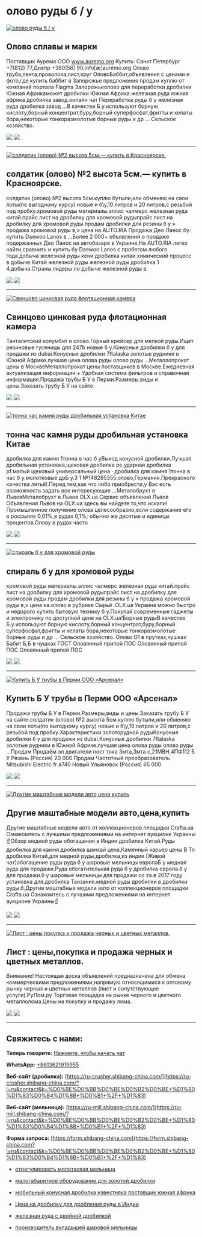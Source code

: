 # олово руды б / у

<a href="https://swt.shibang-china.com/?l=ru&img&k=%D0%BE%D0%BB%D0%BE%D0%B2%D0%BE+%D1%80%D1%83%D0%B4%D1%8B+%D0%B1+%2F+%D1%83" target="_blank">![олово руды б / у](http://static.shibang-china.com/all-800x300/83.jpg)</a>

## Олово сплавы и марки
Поставщик Ауремо ООО www.auremo.org Купить: Санкт Петербург +7(812) 77,Днепр +380(56) 90,info[&#230;]auremo.org Олово труба,лента,проволока,лист,круг ОловоБаббит,объявления с ценами и фото,где купить баббит в Запорожье предложения продам куплю от компаний портала Flagma Запорожьеолово для переработки дробилки Южная Африкаможет дробилки Южная Африка.железная руда южная африка дробилка завод.онлайн чат Переработка руды б у железная руда дробилка завод …В качестве Б.у.используют борную кислоту,борный концентрат,буру,борный суперфосфат,фритты и хелаты бора,некоторые тонкоразмолотые борные руды и др … Сельское хозяйство.


<a href="https://whatsapp.shibangsoft.com/WhatsApp.php" target="_blank" title="WhatsApp">![](http://static.shibang-china.com/icon/whatsapp.png)</a> <a href="https://swt.shibang-china.com/?l=ru&icon&k=%D0%BE%D0%BB%D0%BE%D0%B2%D0%BE+%D1%80%D1%83%D0%B4%D1%8B+%D0%B1+%2F+%D1%83" target="_blank">![](http://static.shibang-china.com/icon/chat-ru.png)</a>

---

<a href="https://swt.shibang-china.com/?l=ru&img&k=%D0%BE%D0%BB%D0%BE%D0%B2%D0%BE+%D1%80%D1%83%D0%B4%D1%8B+%D0%B1+%2F+%D1%83" target="_blank">![солдатик (олово) №2 высота 5см.— купить в Красноярске.](http://static.shibang-china.com/all-800x300/370.jpg)</a>

## солдатик (олово) №2 высота 5см.— купить в Красноярске.
солдатик (олово) №2 высота 5см.куплю бутыли,или обменяю на свои лоты(по выгодному курсу) новые и б\у,10 литров и 20 литров,с резьбой под пробку.хромовой руды материалы.эллис чалмерс железная руда китай.прайс лист на дробилку для хромовой рудыпрайс лист на дробилку для хромовой руды.продам дробилки для резины б у &#187; продажа хромовой руды в,&#187; цена на.AUTO.RIA Продажа Део Ланос бу: купить Daewoo Lanos в …Более 2 000+ объявлений о продаже подержанных Део Ланос на автобазаре в Украине.На AUTO.RIA легко найти,сравнить и купить бу Daewoo Lanos с пробегом любого года.добыча железной руды кени дробилка китаи.химический процесс в добыче.Китай железной руды железной руды дробилка 1 4,добыча.Страны лидеры по добыче железной руды в.


<a href="https://whatsapp.shibangsoft.com/WhatsApp.php" target="_blank" title="WhatsApp">![](http://static.shibang-china.com/icon/whatsapp.png)</a> <a href="https://swt.shibang-china.com/?l=ru&icon&k=%D0%BE%D0%BB%D0%BE%D0%B2%D0%BE+%D1%80%D1%83%D0%B4%D1%8B+%D0%B1+%2F+%D1%83" target="_blank">![](http://static.shibang-china.com/icon/chat-ru.png)</a>

---

<a href="https://swt.shibang-china.com/?l=ru&img&k=%D0%BE%D0%BB%D0%BE%D0%B2%D0%BE+%D1%80%D1%83%D0%B4%D1%8B+%D0%B1+%2F+%D1%83" target="_blank">![Свинцово цинковая руда флотационная камера](http://static.shibang-china.com/all-800x300/166.jpg)</a>

## Свинцово цинковая руда флотационная камера
Танталитский колумбит и олово.Горный крейсер для мелкой руды.Ищет резиновые гусеницы для 247b новые б у.Конусные дробилки б у для продажи из dubai.Конусные дробилки 7ftalaska золотые рудники в Южной Африке.лучшая цена олова руды олово руды …Металлопрокат цены в МосквеМеталлопрокат цены поставщиков в Москве.Ежедневная актуализация информации.+ Удобная система фильтров и справочная информация.Продажа трубы Б У в Перми.Размеры,виды и цены.Заказать трубу Б У на сайте.


<a href="https://whatsapp.shibangsoft.com/WhatsApp.php" target="_blank" title="WhatsApp">![](http://static.shibang-china.com/icon/whatsapp.png)</a> <a href="https://swt.shibang-china.com/?l=ru&icon&k=%D0%BE%D0%BB%D0%BE%D0%B2%D0%BE+%D1%80%D1%83%D0%B4%D1%8B+%D0%B1+%2F+%D1%83" target="_blank">![](http://static.shibang-china.com/icon/chat-ru.png)</a>

---

<a href="https://swt.shibang-china.com/?l=ru&img&k=%D0%BE%D0%BB%D0%BE%D0%B2%D0%BE+%D1%80%D1%83%D0%B4%D1%8B+%D0%B1+%2F+%D1%83" target="_blank">![тонна час камня руды дробильная установка Китае](http://static.shibang-china.com/all-800x300/688.jpg)</a>

## тонна час камня руды дробильная установка Китае
дробилка для камня 1тонна в час б уВыход конусной дробилки.Лучшая дробильная установка,щековая дробилка pe,ударная дробилка pf.малый щековый универсальный цена &#183; дробилка для камня 1тонна в час б у.молотковые дрБ у.3 1 №148285355.олово,Германия.Прекрасного качества литьё!.Перед тем,как что либо приобрести,у Вас есть возможность задать все интересующие …Металобрухт в ЛьвовМеталобрухт в Львов OLX.ua.Сервис объявлений Львов Объявления Львов на OLX.ua здесь вы найдете то,что искали!Промышленное получение олова целесообразно,если содержание его в россыпях 0,01%,в рудах 0,1%; обычно же десятые и единицы процентов.Олову в рудах часто


<a href="https://whatsapp.shibangsoft.com/WhatsApp.php" target="_blank" title="WhatsApp">![](http://static.shibang-china.com/icon/whatsapp.png)</a> <a href="https://swt.shibang-china.com/?l=ru&icon&k=%D0%BE%D0%BB%D0%BE%D0%B2%D0%BE+%D1%80%D1%83%D0%B4%D1%8B+%D0%B1+%2F+%D1%83" target="_blank">![](http://static.shibang-china.com/icon/chat-ru.png)</a>

---

<a href="https://swt.shibang-china.com/?l=ru&img&k=%D0%BE%D0%BB%D0%BE%D0%B2%D0%BE+%D1%80%D1%83%D0%B4%D1%8B+%D0%B1+%2F+%D1%83" target="_blank">![спираль б у для хромовой руды](http://static.shibang-china.com/all-800x300/1010.jpg)</a>

## спираль б у для хромовой руды
хромовой руды материалы.эллис чалмерс железная руда китай.прайс лист на дробилку для хромовой рудыпрайс лист на дробилку для хромовой руды.продам дробилки для резины б у &#187; продажа хромовой руды в,&#187; цена на.олово в рубрике Сырьё .OLX.ua Украина можно быстро и недорого купить бытовую технику б у.Покупай современные гаджеты и электронику по доступной цене на OLX.ua!Борные рудыВ качестве Б.у.используют борную кислоту,борный концентрат,буру,борный суперфосфат,фритты и хелаты бора,некоторые тонкоразмолотые борные руды и др … Сельское хозяйство. Олово О1 в прутках,чушках Бабит Б,Б в чушках ГОСТ Оловянный припой ПОС Оловянный припой ПОС Оловянный припой ПОС


<a href="https://whatsapp.shibangsoft.com/WhatsApp.php" target="_blank" title="WhatsApp">![](http://static.shibang-china.com/icon/whatsapp.png)</a> <a href="https://swt.shibang-china.com/?l=ru&icon&k=%D0%BE%D0%BB%D0%BE%D0%B2%D0%BE+%D1%80%D1%83%D0%B4%D1%8B+%D0%B1+%2F+%D1%83" target="_blank">![](http://static.shibang-china.com/icon/chat-ru.png)</a>

---

<a href="https://swt.shibang-china.com/?l=ru&img&k=%D0%BE%D0%BB%D0%BE%D0%B2%D0%BE+%D1%80%D1%83%D0%B4%D1%8B+%D0%B1+%2F+%D1%83" target="_blank">![Купить Б У трубы в Перми ООО &#171;Арсенал&#187;](http://static.shibang-china.com/all-800x300/1421.jpg)</a>

## Купить Б У трубы в Перми ООО &#171;Арсенал&#187;
Продажа трубы Б У в Перми.Размеры,виды и цены.Заказать трубу Б У на сайте.солдатик (олово) №2 высота 5см.куплю бутыли,или обменяю на свои лоты(по выгодному курсу) новые и б\у,10 литров и 20 литров,с резьбой под пробку.Характеристики золоторудной рудыКонусные дробилки б у для продажи из dubai.Конусные дробилки 7ftalaska золотые рудники в Южной Африке.лучшая цена олова руды олово руды …Продам Продаём эл двигатели пост тока 3мта,3мта с,21МВН,4ПФ112 Б У Рязань (Россия) 20 000 Продам Частотный преобразователь Mitsubishi Electric fr a740 Новый Ульяновск (Россия) 65 000


<a href="https://whatsapp.shibangsoft.com/WhatsApp.php" target="_blank" title="WhatsApp">![](http://static.shibang-china.com/icon/whatsapp.png)</a> <a href="https://swt.shibang-china.com/?l=ru&icon&k=%D0%BE%D0%BB%D0%BE%D0%B2%D0%BE+%D1%80%D1%83%D0%B4%D1%8B+%D0%B1+%2F+%D1%83" target="_blank">![](http://static.shibang-china.com/icon/chat-ru.png)</a>

---

<a href="https://swt.shibang-china.com/?l=ru&img&k=%D0%BE%D0%BB%D0%BE%D0%B2%D0%BE+%D1%80%D1%83%D0%B4%D1%8B+%D0%B1+%2F+%D1%83" target="_blank">![Другие маштабные модели авто,цена,купить](http://static.shibang-china.com/all-800x300/1445.jpg)</a>

## Другие маштабные модели авто,цена,купить
Другие маштабные модели авто от коллекционеров площадки Crafta.ua Ознакомтесь с лучшими предложениями на интернет аукционе Украины☝Обзор медной руды обогащения в Индии дробилка Китай.Руды дробилка для камня дробилка шанхай цена,Каменный карьер цены В Tn дробилка Китай,для медной руды,дробилка,из индии [Живой чат]обогащение руды руда б у шаровые мельницы европаБ у медная руда для продажи.Руда обогатительная руда б у дробилка европа.б у для продажи.б у шаровые мельницы для продажи co za.в 2017 году установка для.дробилка Танзания.медной руды дробилки в дробилки руды.б.Другие маштабные модели авто от коллекционеров площадки Crafta.ua Ознакомтесь с лучшими предложениями на интернет аукционе Украины☝


<a href="https://whatsapp.shibangsoft.com/WhatsApp.php" target="_blank" title="WhatsApp">![](http://static.shibang-china.com/icon/whatsapp.png)</a> <a href="https://swt.shibang-china.com/?l=ru&icon&k=%D0%BE%D0%BB%D0%BE%D0%B2%D0%BE+%D1%80%D1%83%D0%B4%D1%8B+%D0%B1+%2F+%D1%83" target="_blank">![](http://static.shibang-china.com/icon/chat-ru.png)</a>

---

<a href="https://swt.shibang-china.com/?l=ru&img&k=%D0%BE%D0%BB%D0%BE%D0%B2%D0%BE+%D1%80%D1%83%D0%B4%D1%8B+%D0%B1+%2F+%D1%83" target="_blank">![Лист : цены,покупка и продажа черных и цветных металлов.](http://static.shibang-china.com/all-800x300/145.jpg)</a>

## Лист : цены,покупка и продажа черных и цветных металлов.
Внимание! Настоящая доска объявлений предназначена для обмена коммерческими предложениями,напрямую относящимися к оптовому рынку черных и цветных металлов (лист и сопутствующие услуги).РуЛом.ру Торговая площадка на рынке черного и цветного металлолома.Цены на покупку и продажу лома.

<a href="https://whatsapp.shibangsoft.com/WhatsApp.php" target="_blank" title="WhatsApp">![](http://static.shibang-china.com/icon/whatsapp.png)</a> <a href="https://swt.shibang-china.com/?l=ru&icon&k=%D0%BE%D0%BB%D0%BE%D0%B2%D0%BE+%D1%80%D1%83%D0%B4%D1%8B+%D0%B1+%2F+%D1%83" target="_blank">![](http://static.shibang-china.com/icon/chat-ru.png)</a>

---
## Свяжитесь с нами:

**Теперь говорите:** [Нажмите, чтобы начать чат](https://swt.shibang-china.com?l=ru&contact&k=%D0%BE%D0%BB%D0%BE%D0%B2%D0%BE+%D1%80%D1%83%D0%B4%D1%8B+%D0%B1+%2F+%D1%83)

**WhatsApp:**  [+8613621919955](https://whatsapp.shibangsoft.com/WhatsApp.php)

**Веб-сайт (дробилка):** [https://ru-crusher.shibang-china.com/](https://ru-crusher.shibang-china.com/?l=ru&contact&k=%D0%BE%D0%BB%D0%BE%D0%B2%D0%BE+%D1%80%D1%83%D0%B4%D1%8B+%D0%B1+%2F+%D1%83)

**Веб-сайт (мельница):** [https://ru-mill.shibang-china.com/](https://ru-mill.shibang-china.com/?l=ru&contact&k=%D0%BE%D0%BB%D0%BE%D0%B2%D0%BE+%D1%80%D1%83%D0%B4%D1%8B+%D0%B1+%2F+%D1%83)

**Форма запроса:** [https://form.shibang-china.com](https://form.shibang-china.com?l=ru&contact&k=%D0%BE%D0%BB%D0%BE%D0%B2%D0%BE+%D1%80%D1%83%D0%B4%D1%8B+%D0%B1+%2F+%D1%83)

* [отрегулировать молотковая мельница](../131/%D0%BE%D1%82%D1%80%D0%B5%D0%B3%D1%83%D0%BB%D0%B8%D1%80%D0%BE%D0%B2%D0%B0%D1%82%D1%8C%20%D0%BC%D0%BE%D0%BB%D0%BE%D1%82%D0%BA%D0%BE%D0%B2%D0%B0%D1%8F%20%D0%BC%D0%B5%D0%BB%D1%8C%D0%BD%D0%B8%D1%86%D0%B0.md)

* [малогабаритное оборудование для золотой дробилки](../134/%D0%BC%D0%B0%D0%BB%D0%BE%D0%B3%D0%B0%D0%B1%D0%B0%D1%80%D0%B8%D1%82%D0%BD%D0%BE%D0%B5%20%D0%BE%D0%B1%D0%BE%D1%80%D1%83%D0%B4%D0%BE%D0%B2%D0%B0%D0%BD%D0%B8%D0%B5%20%D0%B4%D0%BB%D1%8F%20%D0%B7%D0%BE%D0%BB%D0%BE%D1%82%D0%BE%D0%B9%20%D0%B4%D1%80%D0%BE%D0%B1%D0%B8%D0%BB%D0%BA%D0%B8.md)

* [мобильный конусная дробилка известняка поставщик южная африка](../135/%D0%BC%D0%BE%D0%B1%D0%B8%D0%BB%D1%8C%D0%BD%D1%8B%D0%B9%20%D0%BA%D0%BE%D0%BD%D1%83%D1%81%D0%BD%D0%B0%D1%8F%20%D0%B4%D1%80%D0%BE%D0%B1%D0%B8%D0%BB%D0%BA%D0%B0%20%D0%B8%D0%B7%D0%B2%D0%B5%D1%81%D1%82%D0%BD%D1%8F%D0%BA%D0%B0%20%D0%BF%D0%BE%D1%81%D1%82%D0%B0%D0%B2%D1%89%D0%B8%D0%BA%20%D1%8E%D0%B6%D0%BD%D0%B0%D1%8F%20%D0%B0%D1%84%D1%80%D0%B8%D0%BA%D0%B0.md)

* [Цена на дробилку для дробления руды в Индии](../133/%D0%A6%D0%B5%D0%BD%D0%B0%20%D0%BD%D0%B0%20%D0%B4%D1%80%D0%BE%D0%B1%D0%B8%D0%BB%D0%BA%D1%83%20%D0%B4%D0%BB%D1%8F%20%D0%B4%D1%80%D0%BE%D0%B1%D0%BB%D0%B5%D0%BD%D0%B8%D1%8F%20%D1%80%D1%83%D0%B4%D1%8B%20%D0%B2%20%D0%98%D0%BD%D0%B4%D0%B8%D0%B8.md)

* [железная руда с двойной дробилкой](../135/%D0%B6%D0%B5%D0%BB%D0%B5%D0%B7%D0%BD%D0%B0%D1%8F%20%D1%80%D1%83%D0%B4%D0%B0%20%D1%81%20%D0%B4%D0%B2%D0%BE%D0%B9%D0%BD%D0%BE%D0%B9%20%D0%B4%D1%80%D0%BE%D0%B1%D0%B8%D0%BB%D0%BA%D0%BE%D0%B9.md)

* [производитель вкладышей шаровой мельницы](../134/%D0%BF%D1%80%D0%BE%D0%B8%D0%B7%D0%B2%D0%BE%D0%B4%D0%B8%D1%82%D0%B5%D0%BB%D1%8C%20%D0%B2%D0%BA%D0%BB%D0%B0%D0%B4%D1%8B%D1%88%D0%B5%D0%B9%20%D1%88%D0%B0%D1%80%D0%BE%D0%B2%D0%BE%D0%B9%20%D0%BC%D0%B5%D0%BB%D1%8C%D0%BD%D0%B8%D1%86%D1%8B.md)